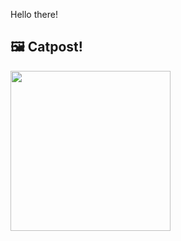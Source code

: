 Hello there!



## 🖼️ Catpost!

<sub>
    <img src="https://cdn2.thecatapi.com/images/2o6.jpg" height="256">
</sub>

